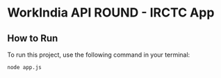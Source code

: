 
# WorkIndia API ROUND - IRCTC App
## How to Run

To run this project, use the following command in your terminal:

```sh
node app.js
